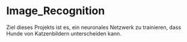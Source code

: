 # Image_Recognition
Ziel dieses Projekts ist es, ein neuronales Netzwerk zu trainieren, dass Hunde von Katzenbildern unterscheiden kann.

